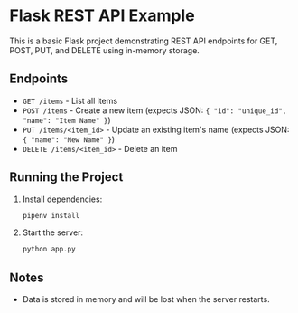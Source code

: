 # Flask REST API Example

This is a basic Flask project demonstrating REST API endpoints for GET, POST, PUT, and DELETE using in-memory storage.

## Endpoints
- `GET /items` - List all items
- `POST /items` - Create a new item (expects JSON: `{ "id": "unique_id", "name": "Item Name" }`)
- `PUT /items/<item_id>` - Update an existing item's name (expects JSON: `{ "name": "New Name" }`)
- `DELETE /items/<item_id>` - Delete an item

## Running the Project
1. Install dependencies:
   ```bash
   pipenv install
   ```
2. Start the server:
   ```bash
   python app.py
   ```

## Notes
- Data is stored in memory and will be lost when the server restarts.
